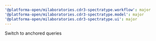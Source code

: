 ```yaml
---
'@platforma-open/milaboratories.cdr3-spectratype.workflow': major
'@platforma-open/milaboratories.cdr3-spectratype.model': major
'@platforma-open/milaboratories.cdr3-spectratype.ui': major
---
```


Switch to anchored queries
